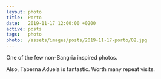 ```yaml
---
layout: photo
title:  Porto
date:   2019-11-17 12:00:00 +0200
active: posts
tags:   photo
photo:  /assets/images/posts/2019-11-17-porto/02.jpg
---
```


One of the few non-Sangria inspired photos.

Also, Taberna Aduela is fantastic. Worth many repeat visits.
